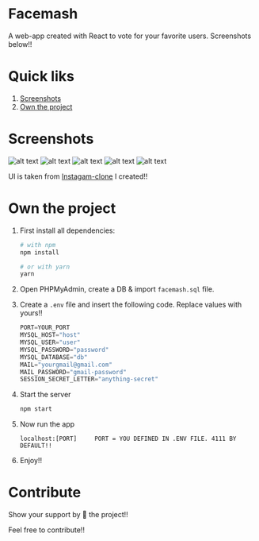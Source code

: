 # Facemash
A web-app created with React to vote for your favorite users. Screenshots below!!

# Quick liks
1. [Screenshots](#screenshots)
2. [Own the project](#own-the-project)

# Screenshots
![alt text](https://raw.githubusercontent.com/yTakkar/Facemash/master/Screenshots/Snap%202017-12-19%20at%2017.08.03.png)
![alt text](https://raw.githubusercontent.com/yTakkar/Facemash/master/Screenshots/Snap%202017-12-19%20at%2017.08.53.png)
![alt text](https://raw.githubusercontent.com/yTakkar/Facemash/master/Screenshots/Snap%202017-12-19%20at%2017.09.00.png)
![alt text](https://raw.githubusercontent.com/yTakkar/Facemash/master/Screenshots/Snap%202017-12-19%20at%2017.09.22.png)
![alt text](https://raw.githubusercontent.com/yTakkar/Facemash/master/Screenshots/Snap%202017-12-19%20at%2017.07.49.png)

UI is taken from [Instagam-clone](https://github.com/yTakkar/React-Instagram-Clone-2.0) I created!!

# Own the project
1. First install all dependencies:
    ```bash
    # with npm
    npm install
    
    # or with yarn
    yarn
    ```

2. Open PHPMyAdmin, create a DB & import `facemash.sql` file.
3. Create a `.env` file and insert the following code. Replace values with yours!!

    ```javascript
    PORT=YOUR_PORT
    MYSQL_HOST="host"
    MYSQL_USER="user"
    MYSQL_PASSWORD="password"
    MYSQL_DATABASE="db"
    MAIL="yourgmail@gmail.com"
    MAIL_PASSWORD="gmail-password"
    SESSION_SECRET_LETTER="anything-secret"
    ```

4. Start the server
    ```bash
    npm start
    ```

5. Now run the app
    ```javacript
    localhost:[PORT]     PORT = YOU DEFINED IN .ENV FILE. 4111 BY DEFAULT!!
    ```

6. Enjoy!!

# Contribute
Show your support by 🌟 the project!!

Feel free to contribute!!

